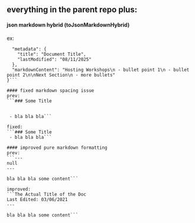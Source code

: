 ## everything in the parent repo plus:

#### json markdown hybrid (toJsonMarkdownHybrid)
ex:
```{
  "metadata": {
    "title": "Document Title",
    "lastModified": "08/11/2025"
  },
  "markdownContent": "Hosting Workshops\n - bullet point 1\n - bullet point 2\n\nNext Section\n - more bullets"
}```

#### fixed markdown spacing issue
prev:
```### Some Title


 - bla bla bla```

fixed:
```### Some Title
 - bla bla bla```

#### improved pure markdown formatting
prev:
```---
null
---

bla bla bla some content```

improved:
```The Actual Title of the Doc
Last Edited: 03/06/2021
---

bla bla bla some content```